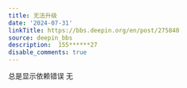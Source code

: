 ```yaml
---
title: 无法升级
date: '2024-07-31'
linkTitle: https://bbs.deepin.org/en/post/275840
source: deepin_bbs
description:  155******27 
disable_comments: true
---
```

总是显示依赖错误 无
